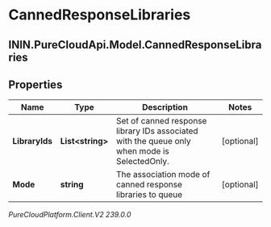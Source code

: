 # CannedResponseLibraries

## ININ.PureCloudApi.Model.CannedResponseLibraries

## Properties

|Name | Type | Description | Notes|
|------------ | ------------- | ------------- | -------------|
| **LibraryIds** | **List&lt;string&gt;** | Set of canned response library IDs associated with the queue only when mode is SelectedOnly. | [optional] |
| **Mode** | **string** | The association mode of canned response libraries to queue | [optional] |



_PureCloudPlatform.Client.V2 239.0.0_
